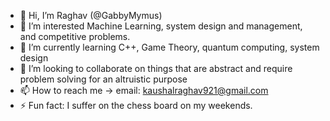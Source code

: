 - 👋 Hi, I’m Raghav (@GabbyMymus)
- 👀 I’m interested Machine Learning, system design and management, and competitive problems.
- 🌱 I’m currently learning C++, Game Theory, quantum computing, system design
- 💞️ I’m looking to collaborate on things that are abstract and require problem solving for an altruistic purpose
- 📫 How to reach me -> email: kaushalraghav921@gmail.com
- ⚡ Fun fact: I suffer on the chess board on my weekends.

<!---
GabbyMymus/GabbyMymus is a ✨ special ✨ repository because its `README.md` (this file) appears on your GitHub profile.
You can click the Preview link to take a look at your changes.
--->
